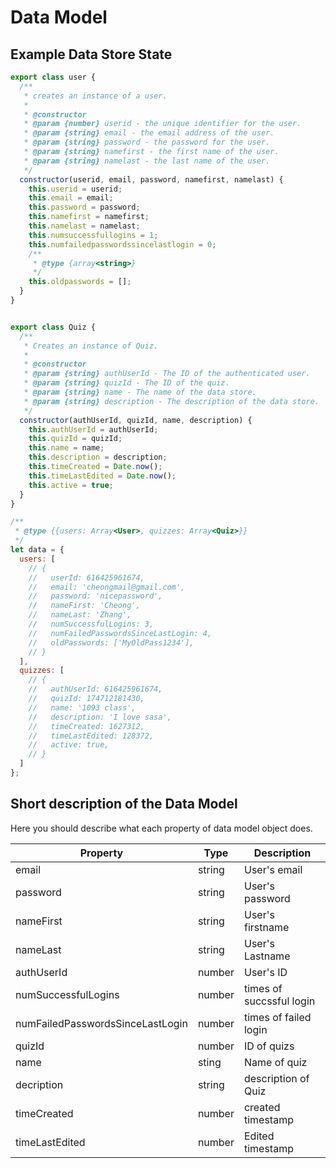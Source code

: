 # Data Model

## Example Data Store State
```javascript
export class user {
  /**
   * creates an instance of a user.
   * 
   * @constructor
   * @param {number} userid - the unique identifier for the user.
   * @param {string} email - the email address of the user.
   * @param {string} password - the password for the user.
   * @param {string} namefirst - the first name of the user.
   * @param {string} namelast - the last name of the user.
   */
  constructor(userid, email, password, namefirst, namelast) {
    this.userid = userid;
    this.email = email;
    this.password = password;
    this.namefirst = namefirst;
    this.namelast = namelast;
    this.numsuccessfullogins = 1;
    this.numfailedpasswordssincelastlogin = 0;
    /**
     * @type {array<string>}
     */
    this.oldpasswords = [];
  }
}


export class Quiz {
  /**
   * Creates an instance of Quiz.
   * 
   * @constructor
   * @param {string} authUserId - The ID of the authenticated user.
   * @param {string} quizId - The ID of the quiz.
   * @param {string} name - The name of the data store.
   * @param {string} description - The description of the data store.
   */
  constructor(authUserId, quizId, name, description) {
    this.authUserId = authUserId;
    this.quizId = quizId;
    this.name = name;
    this.description = description;
    this.timeCreated = Date.now();
    this.timeLastEdited = Date.now();
    this.active = true;
  }
}

/**
 * @type {{users: Array<User>, quizzes: Array<Quiz>}}
 */
let data = {
  users: [
    // {
    //   userId: 616425961674,
    //   email: 'cheongmail@gmail.com',
    //   password: 'nicepassword',
    //   nameFirst: 'Cheong',
    //   nameLast: 'Zhang',
    //   numSuccessfulLogins: 3,
    //   numFailedPasswordsSinceLastLogin: 4,
    //   oldPasswords: ['MyOldPass1234'],
    // }
  ],
  quizzes: [
    // {
    //   authUserId: 616425961674,
    //   quizId: 174712181430,
    //   name: '1093 class',
    //   description: 'I love sasa',
    //   timeCreated: 1627312,
    //   timeLastEdited: 128372,
    //   active: true,
    // }
  ]
};
```
## Short description of the Data Model

Here you should describe what each property of data model object does.

| Property | Type | Description |
| -------- | ---- | ----------- |
| email    | string| User's email|
|password  |string |User's password|
|nameFirst |string |User's firstname|
|nameLast |string |User's Lastname|
|authUserId | number | User's ID|
|numSuccessfulLogins|number |times of succssful login|
|numFailedPasswordsSinceLastLogin|number|times of failed login|
|quizId|number|ID of quizs|
|name|sting|Name of quiz|
|decription|string|description of Quiz|
|timeCreated|number| created timestamp |
|timeLastEdited|number|Edited timestamp|

